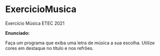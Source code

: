 # ExercicioMusica
Exercício Música ETEC 2021

**Enunciado:**

Faça um programa que exiba uma letra de música a sua escolha. Utilize cores em destaque no título e nos refrões.
